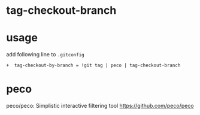 # tag-checkout-branch

# usage
add following line to `.gitconfig`
```
+  tag-checkout-by-branch = !git tag | peco | tag-checkout-branch
```
# peco
peco/peco: Simplistic interactive filtering tool https://github.com/peco/peco
